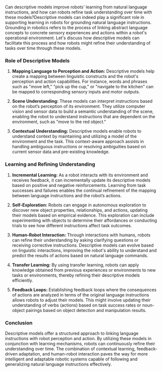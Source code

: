 Can descriptive models improve robots' learning from natural language instructions, and how can robots refine task understanding over time with these models?Descriptive models can indeed play a significant role in supporting learning in robots for grounding natural language instructions. Grounding in robotics refers to the process of linking abstract language concepts to concrete sensory experiences and actions within a robot's operational environment. Let's discuss how descriptive models can facilitate this process and how robots might refine their understanding of tasks over time through these models.

### Role of Descriptive Models

1. **Mapping Language to Perception and Action:**
   Descriptive models help create a mapping between linguistic constructs and the robot's perception and action capabilities. For instance, words and phrases such as "move left," "pick up the cup," or "navigate to the kitchen" can be mapped to corresponding sensory inputs and motor outputs.

2. **Scene Understanding:**
   These models can interpret instructions based on the robot’s perception of its environment. They utilize computer vision and sensor data to build a semantic understanding of the scene, enabling the robot to understand instructions that are dependent on the environment, such as "move to the red object."

3. **Contextual Understanding:**
   Descriptive models enable robots to understand context by maintaining and utilizing a model of the environment and the task. This context-aware approach assists in handling ambiguous instructions or resolving ambiguities based on current sensor data and pre-existing knowledge.

### Learning and Refining Understanding

1. **Incremental Learning:**
   As a robot interacts with its environment and receives feedback, it can incrementally update its descriptive models based on positive and negative reinforcements. Learning from task successes and failures enables the continual refinement of the mapping between language instructions and the robot’s actions.

2. **Self-Exploration:**
   Robots can engage in autonomous exploration to discover new object properties, relationships, and actions, updating their models based on empirical evidence. This exploration can include experimenting with objects to determine their affordances or conducting trials to see how different instructions affect task outcomes.

3. **Human-Robot Interaction:**
   Through interactions with humans, robots can refine their understanding by asking clarifying questions or receiving corrective instructions. Descriptive models can evolve based on linguistic interactions, improving the robot's ability to understand and predict the results of actions based on natural language commands.

4. **Transfer Learning:**
   By using transfer learning, robots can apply knowledge obtained from previous experiences or environments to new tasks or environments, thereby refining their descriptive models efficiently.

5. **Feedback Loops:**
   Establishing feedback loops where the consequences of actions are analyzed in terms of the original language instructions allows robots to adjust their models. This might involve updating their understanding of verbs (actions) based on task success rates or noun-object pairings based on object detection and manipulation results.

### Conclusion

Descriptive models offer a structured approach to linking language instructions with robot perception and action. By utilizing these models in conjunction with learning mechanisms, robots can continuously refine their understanding over time. The combination of contextual learning, feedback-driven adaptation, and human-robot interaction paves the way for more intelligent and adaptable robotic systems capable of following and generalizing natural language instructions effectively.